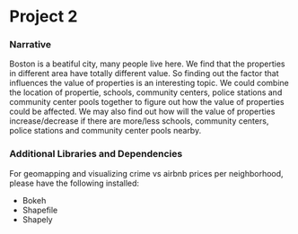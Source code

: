 # Project 2

### Narrative

Boston is a beatiful city, many people live here. We find that the properties in different area have totally different value. So finding out the factor that influences the value of properties is an interesting topic. We could combine the location of propertie, schools, community centers, police stations and community center pools together to figure out how the value of properties could be affected. We may also find out how will the value of properties increase/decrease if there are more/less schools, community centers, police stations and community center pools nearby.

### Additional Libraries and Dependencies

For geomapping and visualizing crime vs airbnb prices per neighborhood, please have the following installed:
- Bokeh
- Shapefile
- Shapely
